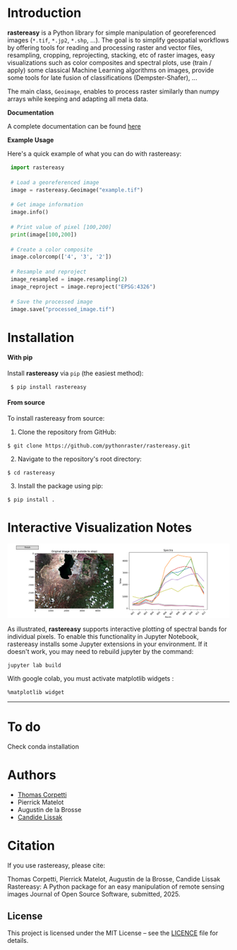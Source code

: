 



Introduction
============

**rastereasy** is a Python library for simple manipulation of georeferenced images (`*.tif`, `*.jp2`, `*.shp`, ...). The goal is to simplify geospatial workflows by offering tools for reading and processing raster and vector files, resampling, cropping, reprojecting, stacking, etc of raster images, easy visualizations such as color composites and spectral plots, use (train / apply) some classical Machine Learning algorithms on images, provide some tools for late fusion of classifications (Dempster-Shafer), ...

The main class, `Geoimage`, enables to process raster similarly than numpy arrays while keeping and adapting all meta data.

**Documentation**

A complete documentation can be found [here](https://rastereasy.github.io/)


**Example Usage**

Here's a quick example of what you can do with rastereasy:

```python
 import rastereasy

 # Load a georeferenced image
 image = rastereasy.Geoimage("example.tif")

 # Get image information
 image.info()

 # Print value of pixel [100,200]
 print(image[100,200])

 # Create a color composite
 image.colorcomp(['4', '3', '2'])

 # Resample and reproject
 image_resampled = image.resampling(2)
 image_reproject = image.reproject("EPSG:4326")

 # Save the processed image
 image.save("processed_image.tif")


```
# Installation

####  With pip

Install **rastereasy** via `pip` (the easiest method):

```shell
 $ pip install rastereasy
```

#### From source

To install rastereasy from source:

1. Clone the repository from GitHub:
```shell
$ git clone https://github.com/pythonraster/rastereasy.git
```
2. Navigate to the repository's root directory:
```shell
$ cd rastereasy
```
3. Install the package using pip:
```shell
$ pip install .
```

# Interactive Visualization Notes
 ![Spectra visualization](./illus/spectra.png "Spectra visualization")

As illustrated, **rastereasy** supports interactive plotting of spectral bands for individual pixels. To enable this functionality in Jupyter Notebook, rastereasy installs some Jupyter extensions in your environment. If it doesn't work, you may need to rebuild jupyter by the command:

```
jupyter lab build
```

With google colab, you must activate matplotlib widgets :

```
%matplotlib widget
```


 <!--
1. Install the required Jupyter extensions: --
 ```
pip install ipympl
```

2. Rebuild JupyterLab:
```
jupyter lab build
``` -->
------

# To do

Check conda installation

Authors
=======
- [Thomas Corpetti](https://tcorpetti.github.io/)
- Pierrick Matelot
- Augustin de la Brosse
- [Candide Lissak](https://clissak.github.io/)

Citation
=======
If you use rastereasy, please cite:

Thomas Corpetti, Pierrick Matelot, Augustin de la Brosse, Candide Lissak
Rastereasy: A Python package for an easy manipulation of remote sensing images
Journal of Open Source Software, submitted, 2025.


## License
This project is licensed under the MIT License – see the [LICENCE](https://github.com/pythonraster/rastereasy/blob/main/LICENCE) file for details.
